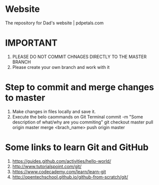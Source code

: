 # Website
The repository for Dad's website | pdpetals.com

# IMPORTANT
1. PLEASE DO NOT COMMIT CHNAGES DIRECTLY TO THE MASTER BRANCH
2. Please create your own branch and work with it

# Step to commit and merge changes to master
1. Make changes in files locally and save it.
2. Execute the belo caommands on Git Terminal
    commit -m "Some description of what/why are you commiting"
    git checkout master
    pull origin master
    merge <brach_name>
    push origin master

# Some links to learn Git and GitHub
1. https://guides.github.com/activities/hello-world/
2. http://www.tutorialspoint.com/git/
3. https://www.codecademy.com/learn/learn-git
4. http://opentechschool.github.io/github-from-scratch/git/
